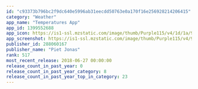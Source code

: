 ```yaml
---
id: "c93373b796bc2f9dc640e5996ab31eecdd50763e0a170f16e256928214206415"
category: "Weather"
app_name: "Temperatures App"
app_id: 1399552688
app_icon: https://is1-ssl.mzstatic.com/image/thumb/Purple115/v4/1d/1a/92/1d1a92c5-c729-a46a-ad2f-4da3301ee2d8/AppIcon-1x_U007emarketing-85-220-3.png/1024x1024bb.png
app_screenshot: https://is1-ssl.mzstatic.com/image/thumb/Purple115/v4/95/d5/4b/95d54b1c-656c-aca7-3faa-e512d021d6d1/pr_source.png/1242x2208bb.png
publisher_id: 288060167
publisher_name: "Piet Jonas"
rank: 517
most_recent_release: 2018-06-27 00:00:00
release_count_in_past_year: 0
release_count_in_past_year_category: 8
release_count_in_past_year_top_in_category: 23
---
```


